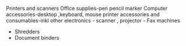 Printers and scanners
Office supplies-pen pencil marker
Computer accessories-desktop ,keyboard, mouse
printer accessories and consumables-inkl
other electronics - scanner , projector - Fax machines
- Shredders
- Document binders

